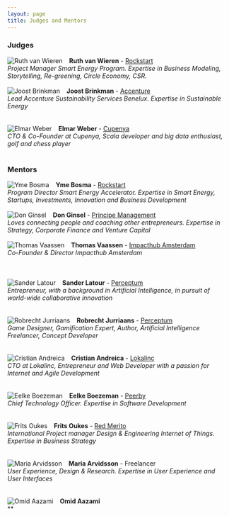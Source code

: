 ```yaml
---
layout: page
title: Judges and Mentors
---
```

### Judges
<span><img src="{{ site.baseurl }}public/images/ruth-van-wieren.jpg" style="float:left;padding-right:15px" alt="Ruth van Wieren"/>**Ruth van Wieren** - [Rockstart](http://rockstart.com/)<br/>
*Project Manager Smart Energy Program. Expertise in Business Modeling, Storytelling, Re-greening, Circle Economy, CSR.*</span>
<br/><br/>
<span><img src="{{ site.baseurl }}public/images/joost-brinkman.jpg" style="float:left;padding-right:15px" alt="Joost Brinkman"/>**Joost Brinkman** - [Accenture](http://www.accenture.nl/)<br />
*Lead Accenture Sustainability Services Benelux. Expertise in Sustainable Energy*</span>
<br/><br/><br />
<span><img src="{{ site.baseurl }}public/images/elmar-weber.jpg" style="float:left;padding-right:15px" alt="Elmar Weber"/>**Elmar Weber** - [Cupenya](http://cupenya.com/)<br/>
*CTO & Co-Founder at Cupenya, Scala developer and big data enthusiast, golf and chess player*</span>
<br/><br/>
### Mentors
<span><img src="{{ site.baseurl }}public/images/yme-bosma.jpg" style="float:left;padding-right:15px" alt="Yme Bosma"/>**Yme Bosma** - [Rockstart](http://www.rockstart.com/)<br/>
*Program Director Smart Energy Accelerator. Expertise in Smart Energy, Startups, Investments, Innovation and Business Development*</span>
<br/><br/>
<span><img src="{{ site.baseurl }}public/images/don-ginsel.jpg" style="float:left;padding-right:15px" alt="Don Ginsel"/>**Don Ginsel** - [Principe Management](http://www.principemanagement.nl/)<br/>
*Loves connecting people and coaching other entrepreneurs. Expertise in Strategy, Corporate Finance and Venture Capital*</span>
<br/><br/>
<span><img src="{{ site.baseurl }}public/images/thomas-vaassen.jpg" style="float:left;padding-right:15px" alt="Thomas Vaassen"/>**Thomas Vaassen** - [Impacthub Amsterdam](http://amsterdam.impacthub.net/)<br/>
*Co-Founder & Director Impacthub Amsterdam*</span>
<br/><br/><br /><br />
<span><img src="{{ site.baseurl }}public/images/sander-latour.jpg" style="float:left;padding-right:15px" alt="Sander Latour"/>**Sander Latour** - [Perceptum](http://www.perceptum.nl/)<br/>
*Entrepreneur, with a background in Artificial Intelligence, in pursuit of world-wide collaborative innovation*</span>
<br/><br/><br/>
<span><img src="{{ site.baseurl }}public/images/robrecht-jurriaans.jpg" style="float:left;padding-right:15px" alt="Robrecht Jurriaans"/>**Robrecht Jurriaans** - [Perceptum](http://www.perceptum.nl/)<br/>
*Game Designer, Gamification Expert, Author, Artificial Intelligence Freelancer, Concept Developer*</span>
<br/><br/><br/>
<span><img src="{{ site.baseurl }}public/images/cristian-andreica.jpg" style="float:left;padding-right:15px" alt="Cristian Andreica"/>**Cristian Andreica** - [Lokalinc](https://www.lokalinc.nl/)<br/>
*CTO at Lokalinc, Entrepreneur and Web Developer with a passion for Internet and Agile Development*</span>
<br/><br/><br/>
<span><img src="{{ site.baseurl }}public/images/eelke-boezeman.jpg" style="float:left;padding-right:15px" alt="Eelke Boezeman"/>**Eelke Boezeman** - [Peerby](https://peerby.com)<br/>
*Chief Technology Officer. Expertise in Software Development*</span>
<br/><br/><br/>
<span><img src="{{ site.baseurl }}public/images/frits-oukes.jpg" style="float:left;padding-right:15px" alt="Frits Oukes"/>**Frits Oukes** - [Red Merito](http://www.redmerito.nl/)<br />
*International Project manager Design & Engineering Internet of Things. Expertise in Business Strategy*</span>
<br/><br/><br />
<span><img src="{{ site.baseurl }}public/images/maria-arvidsson.jpg" style="float:left;padding-right:15px" alt="Maria Arvidsson"/>**Maria Arvidsson** - Freelancer<br/>
*User Experience, Design & Research. Expertise in User Experience and User Interfaces*</span>
<br/><br/><br/>
<span><img src="{{ site.baseurl }}public/images/placeHolder.png" style="float:left;padding-right:15px" alt="Omid Aazami"/>**Omid Aazami**<br/>
**</span>
